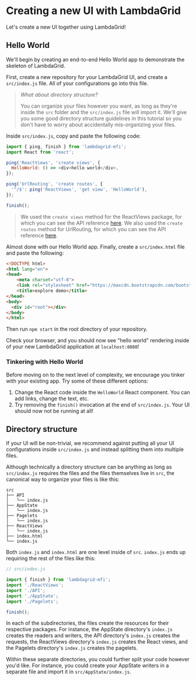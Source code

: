 # Creating a new UI with LambdaGrid

Let's create a new UI together using LambdaGrid!

## Hello World

We'll begin by creating an end-to-end Hello World app to demonstrate the skeleton of LambdaGrid.

First, create a new repository for your LambdaGrid UI, and create a `src/index.js` file. All of your configurations go into this file.

> *What about directory structure?*
>
> You can organize your files however you want, as long as they're inside the `src` folder and the `src/index.js` file will import it. We'll give you some good directory structure guidelines in this tutorial so you don't have to worry about accidentally mis-organizing your files.

Inside `src/index.js`, copy and paste the following code:

```javascript
import { ping, finish } from 'lambdagrid-mfi';
import React from 'react';

ping('ReactViews', 'create views', {
  HelloWorld: () => <div>hello world</div>,
});

ping('UrlRouting', 'create routes', {
  '^/$': ping('ReactViews', 'get view', 'HelloWorld'),
});

finish();
```

> We used the `create views` method for the ReactViews package, for which you can see the API reference [here](https://docs.lambdagrid.com/api-reference/reactviews#create-views). We also used the `create routes` method for UrlRouting, for which you can see the API reference [here](https://docs.lambdagrid.com/api-reference/urlrouting#create-routes).

Almost done with our Hello World app. Finally, create a `src/index.html` file and paste the following:

```html
<!DOCTYPE html>
<html lang="en">
<head>
    <meta charset="utf-8">
    <link rel="stylesheet" href="https://maxcdn.bootstrapcdn.com/bootstrap/4.0.0-beta.2/css/bootstrap.min.css" >
    <title>explore demo</title>
</head>
<body>
  <div id="root"></div>
</body>
</html>
```

Then run `npm start` in the root directory of your repository.

Check your browser, and you should now see "hello world" rendering inside of your new LambdaGrid application at `localhost:8080`!

### Tinkering with Hello World

Before moving on to the next level of complexity, we encourage you tinker with your existing app. Try some of these different options:

1. Change the React code inside the `HelloWorld` React component. You can add links, change the text, etc.
2. Try removing the `finish()` invocation at the end of `src/index.js`. Your UI should now not be running at all!

## Directory structure

If your UI will be non-trivial, we recommend against putting all your UI configurations inside `src/index.js` and instead splitting them into multiple files.

Although technically a directory structure can be anything as long as `src/index.js` requires the files and the files themselves live in `src`, the canonical way to organize your files is like this:

```
src
├── API
│   └── index.js
├── AppState
│   └── index.js
├── Pagelets
│   └── index.js
├── ReactViews
│   └── index.js
├── index.html
└── index.js
```

Both `index.js` and `index.html` are one level inside of `src`. `index.js` ends up requiring the rest of the files like this:

```javascript
// src/index.js

import { finish } from 'lambdagrid-mfi';
import './ReactViews';
import './API';
import './AppState';
import './Pagelets';

finish();
```

In each of the subdirectories, the files create the resources for their respective packages. For instance, the AppState directory's `index.js` creates the readers and writers, the API directory's `index.js` creates the requests, the ReactViews directory's `index.js` creates the React views, and the Pagelets directory's `index.js` creates the pagelets.

Within these separate directories, you could further split your code however you'd like. For instance, you could create your AppState writers in a separate file and import it in `src/AppState/index.js`.
